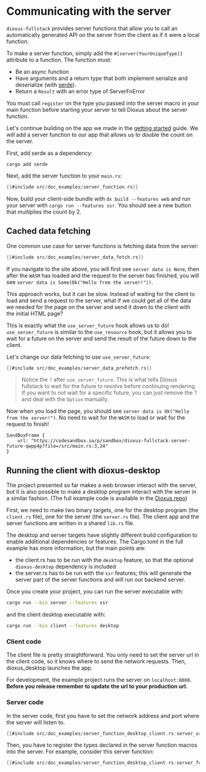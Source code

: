# Communicating with the server

`dioxus-fullstack` provides server functions that allow you to call an automatically generated API on the server from the client as if it were a local function.

To make a server function, simply add the `#[server(YourUniqueType)]` attribute to a function. The function must:

- Be an async function
- Have arguments and a return type that both implement serialize and deserialize (with [serde](https://serde.rs/)).
- Return a `Result` with an error type of ServerFnError

You must call `register` on the type you passed into the server macro in your main function before starting your server to tell Dioxus about the server function.

Let's continue building on the app we made in the [getting started](../../getting_started/fullstack.md) guide. We will add a server function to our app that allows us to double the count on the server.

First, add serde as a dependency:

```shell
cargo add serde
```

Next, add the server function to your `main.rs`:

```rust
{{#include src/doc_examples/server_function.rs}}
```

Now, build your client-side bundle with `dx build --features web` and run your server with `cargo run --features ssr`. You should see a new button that multiplies the count by 2.

## Cached data fetching

One common use case for server functions is fetching data from the server:

```rust
{{#include src/doc_examples/server_data_fetch.rs}}
```

If you navigate to the site above, you will first see `server data is None`, then after the `WASM` has loaded and the request to the server has finished, you will see `server data is Some(Ok("Hello from the server!"))`.


This approach works, but it can be slow. Instead of waiting for the client to load and send a request to the server, what if we could get all of the data we needed for the page on the server and send it down to the client with the initial HTML page?


This is exactly what the `use_server_future` hook allows us to do! `use_server_future` is similar to the `use_resource` hook, but it allows you to wait for a future on the server and send the result of the future down to the client.


Let's change our data fetching to use `use_server_future`:

```rust
{{#include src/doc_examples/server_data_prefetch.rs}}
```

> Notice the `?` after `use_server_future`. This is what tells Dioxus fullstack to wait for the future to resolve before continuing rendering. If you want to not wait for a specific future, you can just remove the ? and deal with the `Option` manually.

Now when you load the page, you should see `server data is Ok("Hello from the server!")`. No need to wait for the `WASM` to load or wait for the request to finish!

```inject-dioxus
SandBoxFrame {
	url: "https://codesandbox.io/p/sandbox/dioxus-fullstack-server-future-qwpp4p?file=/src/main.rs:3,24"
}
```


## Running the client with dioxus-desktop

The project presented so far makes a web browser interact with the server, but it is also possible to make a desktop program interact with the server in a similar fashion. (The full example code is available in the [Dioxus repo](https://github.com/DioxusLabs/dioxus/tree/v0.5/packages/fullstack/examples/axum-desktop))

First, we need to make two binary targets, one for the desktop program (the `client.rs` file), one for the server (the `server.rs` file). The client app and the server functions are written in a shared `lib.rs` file.

The desktop and server targets have slightly different build configuration to enable additional dependencies or features.
The Cargo.toml in the full example has more information, but the main points are:
- the client.rs has to be run with the `desktop` feature, so that the optional `dioxus-desktop` dependency is included
- the server.rs has to be run with the `ssr` features; this will generate the server part of the server functions and will run our backend server.

Once you create your project, you can run the server executable with:
```bash
cargo run --bin server --features ssr
```
and the client desktop executable with:
```bash
cargo run --bin client --features desktop
```

### Client code

The client file is pretty straightforward. You only need to set the server url in the client code, so it knows where to send the network requests. Then, dioxus_desktop launches the app.

For development, the example project runs the server on `localhost:8080`. **Before you release remember to update the url to your production url.**


### Server code

In the server code, first you have to set the network address and port where the server will listen to.
```rust
{{#include src/doc_examples/server_function_desktop_client.rs:server_url}}
```

Then, you have to register the types declared in the server function macros into the server.
For example, consider this server function:
```rust
{{#include src/doc_examples/server_function_desktop_client.rs:server_function}}
```

